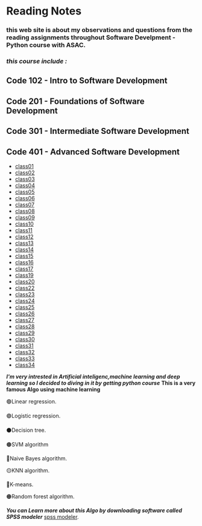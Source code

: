 # Reading Notes

### this web site is about my observations and questions from the reading assignments throughout Software Develpment - Python course with ASAC.
### *this course include :* 
## Code 102 - Intro to Software Development
## Code 201 - Foundations of Software Development
## Code 301 - Intermediate Software Development
## Code 401 - Advanced Software Development






* [class01](https://bayanbushnaq.github.io/reading-notes/code-401-python/class-01/README.md)
* [class02](/code-401-python/class-02/README.md)
* [class03](/code-401-python/class-03/README.md)
* [class04](/code-401-python/class-04/README.md)
* [class05](/code-401-python/class-05/README.md)
* [class06](/code-401-python/class-06/README.md)
* [class07](/code-401-python/class-07/README.md)
* [class08](/code-401-python/class-08/README.md)
* [class09](/code-401-python/class-09/README.md)
* [class10](/code-401-python/class-10/README.md)
* [class11](/code-401-python/class-11/README.md)
* [class12](/code-401-python/class-12/README.md)
* [class13](/code-401-python/class-13/README.md)
* [class14](/code-401-python/class-14/README.md)
* [class15](/code-401-python/class-15/README.md)
* [class16](/code-401-python/class-16/README.md)
* [class17](/code-401-python/class-17/README.md)
* [class19](/code-401-python/class-19/README.md)
* [class20](/code-401-python/class-20/README.md)
* [class22](/code-401-python/class-22/README.md)
* [class23](/code-401-python/class-23/README.md)
* [class24](/code-401-python/class-24/README.md)
* [class25](/code-401-python/class-25/README.md)
* [class26](/code-401-python/class-26/README.md)
* [class27](/code-401-python/class-27/README.md)
* [class28](/code-401-python/class-28/README.md)
* [class29](/code-401-python/class-29/README.md)
* [class30](/code-401-python/class-30/README.md)
* [class31](/code-401-python/class-31/README.md)
* [class32](/code-401-python/class-32/README.md)
* [class33](/code-401-python/class-33/README.md)
* [class34](/code-401-python/class-34/README.md)


***I'm very intrested in Artificial inteligenc,machine learning and deep learning so I decided to diving in it by getting python course***
**This is a very famous Algo using machine learning**


 :green_circle:Linear regression.
 
 
 :purple_circle:Logistic regression.
 
 
 :black_circle:Decision tree.
 
 
 :brown_circle:SVM algorithm
 
 
 :large_blue_circle:Naive Bayes algorithm.
 
 
 :yellow_circle:KNN algorithm.
 
 
 :red_circle:K-means.
 
 
 :orange_circle:Random forest algorithm.

***You can Learn more about this Algo by downloading software called SPSS modeler***  [spss modeler](https://www.ibm.com/analytics/spss-statistics-software).

